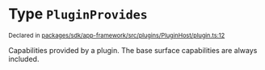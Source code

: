 # Type `PluginProvides`
<sub>Declared in [packages/sdk/app-framework/src/plugins/PluginHost/plugin.ts:12](https://github.com/dxos/dxos/blob/4d6eae504/packages/sdk/app-framework/src/plugins/PluginHost/plugin.ts#L12)</sub>


Capabilities provided by a plugin.
The base surface capabilities are always included.




